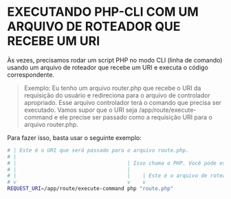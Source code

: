 # EXECUTANDO PHP-CLI COM UM ARQUIVO DE ROTEADOR QUE RECEBE UM URI
Às vezes, precisamos rodar um script PHP no modo CLI (linha de comando) usando um arquivo de roteador que recebe um URI e executa o código correspondente.

> Exemplo: Eu tenho um arquivo router.php que recebe o URI da requisição do usuário e redireciona para o arquivo de controlador apropriado. Esse arquivo controlador terá o comando que precisa ser executado. Vamos supor que o URI seja /app/route/execute-command e ele precise ser passado como a requisição URI para o arquivo router.php.

Para fazer isso, basta usar o seguinte exemplo:
```bash
# | Este é o URI que será passado para o arquivo route.php.
# |
# |                                    | Isso chama o PHP. Você pode especificar o caminho absoluto para o binário do PHP.
# |                                    |
# |                                    |    | Este é o arquivo de roteador que receberá e resolverá o URI.
# v                                    v    v
REQUEST_URI=/app/route/execute-command php "route.php"
```
